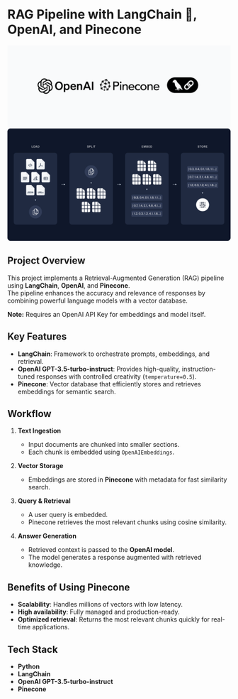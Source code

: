 # RAG Pipeline with LangChain 🦜, OpenAI, and Pinecone

![RAG Logo](raglogo.png)
![RAG Pipeline](ragpipeline.png)

## Project Overview
This project implements a Retrieval-Augmented Generation (RAG) pipeline using **LangChain**, **OpenAI**, and **Pinecone**.  
The pipeline enhances the accuracy and relevance of responses by combining powerful language models with a vector database.

**Note:** Requires an OpenAI API Key for embeddings and model itself.

## Key Features
- **LangChain**: Framework to orchestrate prompts, embeddings, and retrieval.
- **OpenAI GPT-3.5-turbo-instruct**: Provides high-quality, instruction-tuned responses with controlled creativity (`temperature=0.5`).
- **Pinecone**: Vector database that efficiently stores and retrieves embeddings for semantic search.

## Workflow
1. **Text Ingestion**  
   - Input documents are chunked into smaller sections.  
   - Each chunk is embedded using `OpenAIEmbeddings`.

2. **Vector Storage**  
   - Embeddings are stored in **Pinecone** with metadata for fast similarity search.  

3. **Query & Retrieval**  
   - A user query is embedded.  
   - Pinecone retrieves the most relevant chunks using cosine similarity.  

4. **Answer Generation**  
   - Retrieved context is passed to the **OpenAI model**.  
   - The model generates a response augmented with retrieved knowledge.  

## Benefits of Using Pinecone
- **Scalability**: Handles millions of vectors with low latency.  
- **High availability**: Fully managed and production-ready.  
- **Optimized retrieval**: Returns the most relevant chunks quickly for real-time applications.  

## Tech Stack
- **Python**  
- **LangChain**  
- **OpenAI GPT-3.5-turbo-instruct**  
- **Pinecone**  
